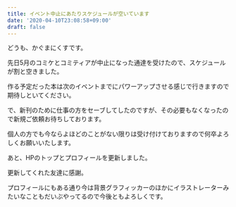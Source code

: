 ```yaml
---
title: イベント中止にあたりスケジュールが空いています
date: '2020-04-10T23:08:58+09:00'
draft: false
---
```

どうも、かぐまにくすです。

先日5月のコミケとコミティアが中止になった通達を受けたので、スケジュールが割と空きました。

作る予定だった本は次のイベントまでにパワーアップさせる感じで行きますので期待しといてください。

で、新刊のために仕事の方をセーブしてしたのですが、その必要もなくなったので新規ご依頼お待ちしております。

個人の方でも今ならよほどのことがない限りは受け付けておりますので何卒よろしくお願いいたします。

あと、HPのトップとプロフィールを更新しました。

更新してくれた友達に感謝。

プロフィールにもある通り今は背景グラフィッカーのほかにイラストレーターみたいなこともだいぶやってるので今後ともよろしくです。
